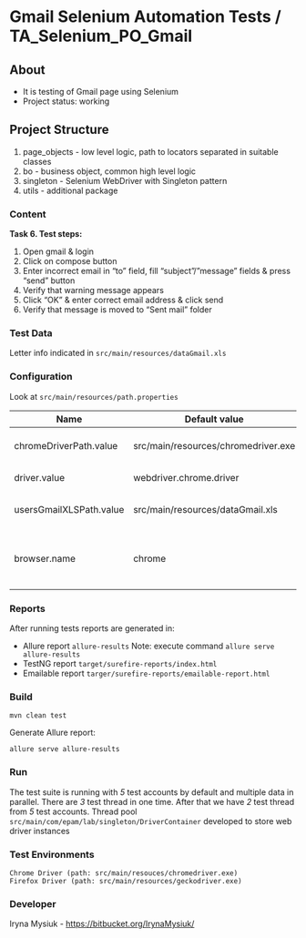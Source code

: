 # Gmail Selenium Automation Tests / TA_Selenium_PO_Gmail

## About

* It is testing of Gmail page using Selenium
* Project status: working

## Project Structure
1. page_objects - low level logic, path to locators separated in suitable classes
2. bo - business object, common high level logic
3. singleton - Selenium WebDriver with Singleton pattern
4. utils - additional package 

### Content
**Task 6. Test steps:**

1. Open gmail & login
1. Click on compose button
1. Enter incorrect email in “to” field, fill “subject”/”message” fields & press “send” button 
1. Verify that warning message appears
1. Click “OK” & enter correct email address & click send
1. Verify that message is moved to “Sent mail” folder

### Test Data
Letter info indicated in `src/main/resources/dataGmail.xls`

### Configuration
Look at `src/main/resources/path.properties`

| Name | Default value | Description |
| ------------- | ------------- | ---|
| chromeDriverPath.value  | src/main/resources/chromedriver.exe  | Path to Chrome Driver |
| driver.value  | webdriver.chrome.driver  | Driver name|
|usersGmailXLSPath.value|src/main/resources/dataGmail.xls| Path to Gmail data in .xls|
|browser.name|chrome|Set browser name ("chrome" or "firefox")|
### Reports

After running tests reports are generated in:

* Allure report `allure-results`
Note: execute command `allure serve allure-results`
* TestNG report `target/surefire-reports/index.html`
* Emailable report `targer/surefire-reports/emailable-report.html`

### Build

    mvn clean test
Generate Allure report: 

    allure serve allure-results 
    
### Run
The test suite is running with *5* test accounts by default and multiple data in parallel.
There are *3* test thread in one time. After that we have *2* test thread from *5* test accounts.
Thread pool `src/main/com/epam/lab/singleton/DriverContainer` developed to store web driver instances  

    
### Test Environments

    Chrome Driver (path: src/main/resouces/chromedriver.exe)
    Firefox Driver (path: src/main/resources/geckodriver.exe)

### Developer 
 Iryna Mysiuk - https://bitbucket.org/IrynaMysiuk/